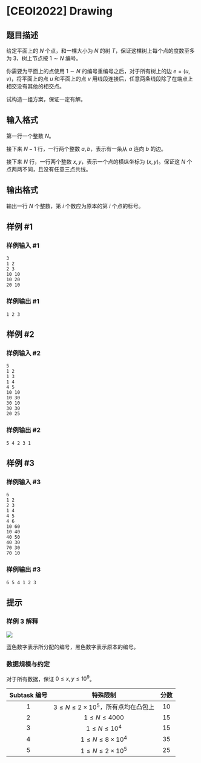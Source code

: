 # [CEOI2022] Drawing

## 题目描述

给定平面上的 $N$ 个点，和一棵大小为 $N$ 的树 $T$，保证这棵树上每个点的度数至多为 $3$，树上节点按 $1\sim N$ 编号。

你需要为平面上的点使用 $1\sim N$ 的编号重编号之后，对于所有树上的边 $e=(u,v)$，将平面上的点 $u$ 和平面上的点 $v$ 用线段连接后，任意两条线段除了在端点上相交没有其他的相交点。

试构造一组方案，保证一定有解。

## 输入格式

第一行一个整数 $N$。

接下来 $N-1$ 行，一行两个整数 $a,b$，表示有一条从 $a$ 连向 $b$ 的边。

接下来 $N$ 行，一行两个整数 $x,y$，表示一个点的横纵坐标为 $(x,y)$。保证这 $N$ 个点两两不同，且没有任意三点共线。

## 输出格式

输出一行 $N$ 个整数，第 $i$ 个数应为原本的第 $i$ 个点的标号。

## 样例 #1

### 样例输入 #1
```
3
1 2
2 3
10 10
10 20
20 10
```

### 样例输出 #1

```
1 2 3
```

## 样例 #2

### 样例输入 #2
```
5
1 2
1 3
1 4
4 5
10 10
10 30
30 10
30 30
20 25
```

### 样例输出 #2

```
5 4 2 3 1
```

## 样例 #3

### 样例输入 #3
```
6
1 2
2 3
1 4
4 5
4 6
10 60
10 40
40 50
40 30
70 30
70 10
```

### 样例输出 #3

```
6 5 4 1 2 3
```

## 提示

### 样例 3 解释

![](https://cdn.luogu.com.cn/upload/image_hosting/1sz6z9sk.png)

蓝色数字表示所分配的编号，黑色数字表示原本的编号。

### 数据规模与约定

对于所有数据，保证 $0\le x,y\le 10^9$。

| Subtask 编号 |                 特殊限制                  | 分数 |
| :----------: | :--------------------------------------: | :--: |
|     $1$      | $3\le N\le 2\times 10^5$，所有点均在凸包上 | $10$ |
|     $2$      |             $1\le N\le 4000$             | $15$ |
|     $3$      |             $1\le N\le 10^4$             | $15$ |
|     $4$      |         $1\le N\le 8\times 10^4$         | $35$ |
|     $5$      |         $1\le N\le 2\times 10^5$         | $25$ |
